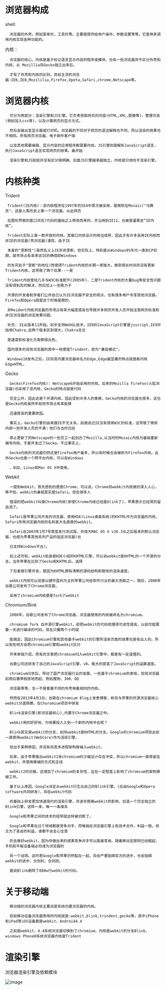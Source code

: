   # 浏览器构成
  
  
   shell:
      
      浏览器的外壳，例如菜单栏，工具栏等。主要是提供给用户操作，参数设置等等。它是用来调用内核实现各种功能的。
      
   内核：
    
      浏览器的核心，内核是基于标记语言显示内容的程序或模块。也有一些浏览器并不区分外壳和内核，从 Mozillia将Gecko独立出来后，
      
      才有了外壳和内核的区别。目前主流的浏览器:IE6,IE8,Mozililia,Firefox,Opeta,Safari,chrome,Netscape等。
      
      
   # 浏览器内核
   
      可分为两部分：渲染引擎和JS引擎。它负责获取网页的内容(HTML,XML,图像等)，整理讯息(例如加入css等)，以及计算网页的显示方式。
      
      然后会输出至显示器或打印机。浏览器的不同对于网页的语法解释也不同，所以渲染的效果也不相同。所有网页浏览器、电子邮件客户端
      
      以及其他需要编辑、显示内容的应用程序都需要内核。JS引擎则是解析JavaScript语言，执行JavaScript语言实现网页的效果。最开始
      
      渲染引擎和JS轻轻并没有区分很明确，后面JS引擎越来越独立，内核就只倾向于渲染引擎。
      
  # 内核种类
  
   Trident
   
     Trident(IE内核)：该内核程序在1997年的IE4中首次被采用，是微软在Mosaic("马赛克"，这是人类历史上第一个浏览器，从此网页
      
     在图形界面的窗口浏览)代码的基础之上修改而来的，并沿用到IE11，也被普遍乘坐“IE内核”。
      
     Trident实际上是一款开放的内核，其接口内核设计的相当成熟，因此才有许多采用IE内核而非IE的浏览器(壳浏览器)涌现，由于IE
      
     本身的"垄断性"(虽然名义上IE并非垄断，但实际上，特别是从Windows95年代一直到CP初期，就市场占有率来说IE的确借助Windows
      
     的东风处于"垄断"的地位)而使得Trident内核的长期一家独大，微软很长时间并没有更新Trident内核，这导致了两个后果--一是
      
     Trident内核曾经几乎与W3C标准脱节(2005年)，二是Trident内核的大量bug等安全性问题没有得到及时解决，然后加上一些致力于
      
     开源的开发者和学者们公开自己认为IE浏览器不安全的观点，也有很多用户专享其他浏览器，Firefox和Opera就是这个时候星期的，
      
     非Reident内核浏览器的市场占有率大幅度提高也导致许多网页开发人员开始注意网页标准和非IE浏览器的浏览效果问题。
      
     补充: IE从版本11开始，初步支持WebGL技术。IE8的JavaScript引擎是jsscript,IE9开始用Chakra,这两个版本区别很大，Chakra无论
      
     是速度和标准化方面都很出色。
      
     国内很多的双核浏览器的其中一核便是Trindent，即为"兼容模式"。
      
     Windows10发布之后，IE将其内置浏览器命名为Edge,Edge最显著的特点就是新内核EdgeHTML。
      
   Gecko
   
      Gecko(Firefox内核): Netscape6开始采用的内核，后来的Mozilla FireFox(火狐浏览器)也采用了该内核，Gecko的特点就是代码
        
      完全公开，因此这是个开源内核，因此受到许多人的青睐，Gecko内核的浏览器也很多，这也是Gecko内核虽然年轻但市场占有率能够
        
      迅速提高的重要原因。
        
      事实上，Gecko引擎的由来跟IE不无关系，前面说过IE没有使用W3C的标准，这导致了微软内部一些开发人员的不满；他们与当时已经
        
      停止更新了的Netscape的一些员工一起创办了Mozilla,以当时的Mosaic内核为基础重新编写内核，于是开发过了Gecko。不过事实上，
        
      Gecko内核的浏览器仍然还是Firefox用户最多，所以有时候也会被称为Firefox内核。此外Gecko也是一个跨平台内核，可以在Windows
        
      、BSD、Linux和Mac OS X中使用。
        
   Webkit
    
      一提到Webkit，首先想到的便是Chrome，可以说，Chrome将webkit内核做的深入人心，殊不知，webkit的鼻祖其实是Safari。现在很多人
        
      错误的把webkit叫做Chrome内核(即使Chrome内核已经是blink了)，苹果表示已经哭的留血泪了。
        
      Safari是苹果公司开发的浏览器，使用KDE(Linux桌面系统)的KHTML作为浏览器的内核，Safari所用浏览器内核的名称是大名鼎鼎的webkit。
        
      Safari在2003年1月7号首度发行测试版，并成为MAC OS X v10.3与之后版本的默认浏览器，也成为苹果其他系列产品的指定浏览器(也
        
      已支持Windows平台)。
        
      如上述可知，webkit前身是KDE小组的KHTML引擎，可以说webkit是KHTML的一个开源的分支。当年苹果在比较了Gecko和KHTML后，选择
        
      了后者做引擎开发，是因为KHTML拥有清晰的源码结构和极快的渲染速度。
        
      webkit内核可以说是以硬件盈利为主的苹果公司给软件行业的最大贡献之一。随后，2008年谷歌公司发布了Chrome浏览器，
        
      采用了chromium内核便是fork了webkit
        
  Chromium/Bink
  
      2008年，谷歌公司发布了Chrome浏览器，浏览器使用的内核被命名为chromium。
      
      chromium fork 自开源引擎webkit，却把webkit的代码梳理得可读性很高，以前可能需要一天进行编译的代码，现在只要两个小时就
      
      能搞定。因此Chromium引擎和其他基于webkit的引擎所渲染页面的效果也是有出入的。所以有些地方会把chromium引擎和webkit区分
      
      开来单独介绍，而有的文章把chromium归入webkit引擎中，都是有一定道理的。
      
      谷歌公司还研发了自己的JavaScript引擎，v8，极大的提高了JavaScript的运算速度。
      
      chromium问世后，带动了国产浏览器行业的发展。一些基于chromium的单核，双核浏览器如雨后春笋般拔地而起、例如搜狗、360、QQ
      
      浏览器等等，无一不是套着不同的外壳用着相同的内核。
      
      然而在2013年4月3日，谷歌在chromium Blog上发表博客，称将与苹果的开源浏览器核心webkit分道扬镳，在Choromium项目中研发
      
      Blink渲染引擎(即浏览器核心),内置于Chrome浏览器之中。
      
      webkit用的好好地，为啥要投入入到一个新的内核中去呢？
      
      Blink其实是webkit的分支，如同webkit是KHTML的分支。Google的chromium项目此前一直使用webkit(WebCore)作为渲染引擎，
      
      但出于某种原因，并没有将其多进程架构移植入webkit。
      
      后来，由于苹果推出webkit2余chromium的沙箱设计存在冲突，所以chromium一直停留在webkit，并使用移植的方式和主线
      
      webkit2的对接。这增加了chromium的复杂性，且在一定程度上影响了chromium的架构移植工作。
      
      基于以上原因，Google决定从webkit衍生出自己的Blink引擎。(后由Google和Opera software共同研发)，将在webkit代码
      
      的基础上研发更加快速简约的渲染引擎，并逐步脱离webkit的影响，创造一个完全独立的Blink引擎，这样一来，唯一一条维系
      
      Google和苹果之间的技术的纽带就这样被切断了。
      
      Google和苹果在过个领域都是竞争对手，而唯独在浏览器引擎上有技术合作，利益一致。但又为了各自的利益，谁都不会全心全意
      
      的去做好webkit，因为你做出来的成果竞争对手可以直接享用。随着移动互联网已经崛起，手机和平板设备端必将成为浏览器的
      
      另一个战场。这时若Google和苹果仍然黏在一起，将会严重阻碍双方的进步，也会阻碍webkit的进步，分则利，合则损。
      
      据说Blink删除了880w行webkit的代码。
      
  # 关于移动端

      移动端的浏览器内核主要说是系统内置浏览器的内核。
      
      目前移动设备浏览器常用的内核就是:webkit,blink,trindent,gecko等，其中iPhone和iPad等iOS设备都是webkit，Android4.4
      
      之前是webkit，4.4系统浏览器切换到了chromium，内核是webkit的分支Blink，windows Phone8系统浏览器内核是Trident
      
 # 渲染引擎
 
   浏览器渲染引擎及依赖模块
   
   ![image](https://user-gold-cdn.xitu.io/2018/4/4/1628f1a408ef0436?imageView2/0/w/1280/h/960/format/webp/ignore-error/1)
      
       
      
 
    
      
